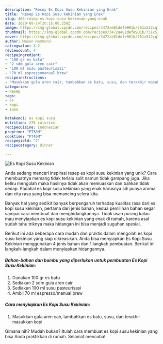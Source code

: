 ```yaml
---
description: "Resep Es Kopi Susu Kekinian yang Enak"
title: "Resep Es Kopi Susu Kekinian yang Enak"
slug: 468-resep-es-kopi-susu-kekinian-yang-enak
date: 2020-08-24T20:16:00.258Z
image: https://img-global.cpcdn.com/recipes/3472ae81defe901b/751x532cq70/es-kopi-susu-kekinian-foto-resep-utama.jpg
thumbnail: https://img-global.cpcdn.com/recipes/3472ae81defe901b/751x532cq70/es-kopi-susu-kekinian-foto-resep-utama.jpg
cover: https://img-global.cpcdn.com/recipes/3472ae81defe901b/751x532cq70/es-kopi-susu-kekinian-foto-resep-utama.jpg
author: Mason Hammond
ratingvalue: 3.2
reviewcount: 4
recipeingredient:
- "100 gr es batu"
- "2 sdm gula aren cair"
- "100 ml susu pasteurisasi"
- "70 ml espressomanual brew"
recipeinstructions:
- "Masukkan gula aren cair, tambahkan es batu, susu, dan terakhir masukkan kopi"
categories:
- Resep
tags:
- es
- kopi
- susu

katakunci: es kopi susu 
nutrition: 279 calories
recipecuisine: Indonesian
preptime: "PT38M"
cooktime: "PT46M"
recipeyield: "2"
recipecategory: Dinner

---
```



![Es Kopi Susu Kekinian](https://img-global.cpcdn.com/recipes/3472ae81defe901b/751x532cq70/es-kopi-susu-kekinian-foto-resep-utama.jpg)

Anda sedang mencari inspirasi resep es kopi susu kekinian yang unik? Cara membuatnya memang tidak terlalu sulit namun tidak gampang juga. Jika keliru mengolah maka hasilnya tidak akan memuaskan dan bahkan tidak sedap. Padahal es kopi susu kekinian yang enak harusnya sih punya aroma dan cita rasa yang bisa memancing selera kita.



Banyak hal yang sedikit banyak berpengaruh terhadap kualitas rasa dari es kopi susu kekinian, pertama dari jenis bahan, kedua pemilihan bahan segar sampai cara membuat dan menghidangkannya. Tidak usah pusing kalau mau menyiapkan es kopi susu kekinian yang enak di rumah, karena asal sudah tahu triknya maka hidangan ini bisa menjadi suguhan spesial.


Berikut ini ada beberapa cara mudah dan praktis dalam mengolah es kopi susu kekinian yang siap dikreasikan. Anda bisa menyiapkan Es Kopi Susu Kekinian menggunakan 4 jenis bahan dan 1 langkah pembuatan. Berikut ini langkah-langkah dalam menyiapkan hidangannya.

<!--inarticleads1-->

##### Bahan-bahan dan bumbu yang diperlukan untuk pembuatan Es Kopi Susu Kekinian:

1. Gunakan 100 gr es batu
1. Sediakan 2 sdm gula aren cair
1. Sediakan 100 ml susu pasteurisasi
1. Ambil 70 ml espresso/manual brew




<!--inarticleads2-->

##### Cara menyiapkan Es Kopi Susu Kekinian:

1. Masukkan gula aren cair, tambahkan es batu, susu, dan terakhir masukkan kopi




Gimana nih? Mudah bukan? Itulah cara membuat es kopi susu kekinian yang bisa Anda praktikkan di rumah. Selamat mencoba!
